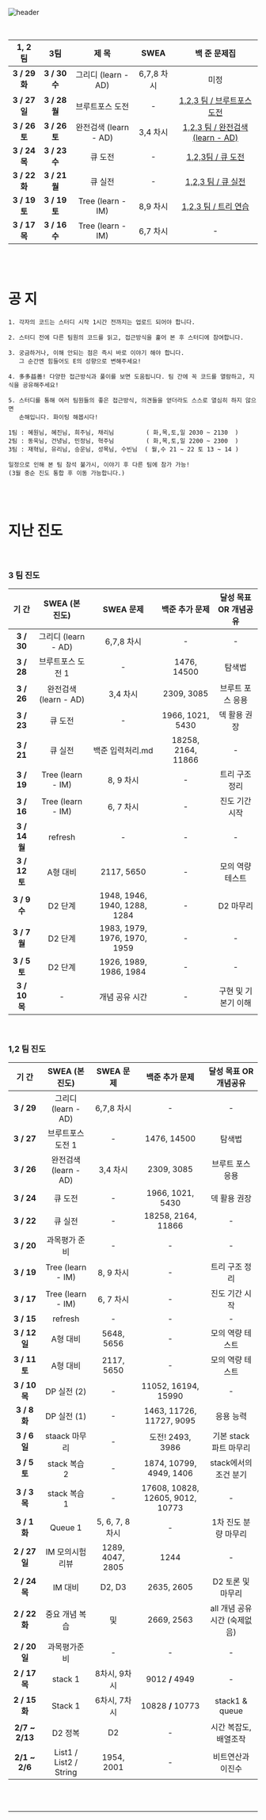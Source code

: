  ![header](https://capsule-render.vercel.app/api?type=soft&color=auto&height=63&section=header&text=3월_Study_Python&fontSize=35)

<br>

|    1, 2 팀    |      3팀      |         제 목         |    SWEA    |                         백 준 문제집                         |
| :-----------: | :-----------: | :-------------------: | :--------: | :----------------------------------------------------------: |
| **3 / 29 화** | **3 / 30 수** |  그리디 (learn - AD)  | 6,7,8 차시 |                             미정                             |
| **3 / 27 일** | **3 / 28 월** |    브루트포스 도전    |     -      | [1,2,3 팀 / 브루트포스 도전](https://www.acmicpc.net/group/workbook/view/13776/43158) |
| **3 / 26 토** | **3 / 26 토** | 완전검색 (learn - AD) |  3,4 차시  | [1,2,3 팀 / 완전검색 (learn - AD)](https://www.acmicpc.net/group/workbook/view/13776/43157) |
| **3 / 24 목** | **3 / 23 수** |        큐 도전        |     -      | [1,2,3팀 / 큐 도전](https://www.acmicpc.net/group/workbook/view/13776/43156) |
| **3 / 22 화** | **3 / 21 월** |        큐 실전        |     -      | [1,2,3 팀 / 큐 실전](https://www.acmicpc.net/group/workbook/view/13776/43155) |
| **3 / 19 토** | **3 / 19 토** |   Tree (learn - IM)   |  8,9 차시  | [1,2,3 팀 / 트리 연습](https://www.acmicpc.net/group/workbook/view/13776/43260) |
| **3 / 17 목** | **3 / 16 수** |   Tree (learn - IM)   |  6,7 차시  |                              -                               |

<br>

<br>

# 공 지

```
1. 각자의 코드는 스터디 시작 1시간 전까지는 업로드 되어야 합니다.

2. 스터디 전에 다른 팀원의 코드를 읽고, 접근방식을 훑어 본 후 스터디에 참여합니다.

3. 궁금하거나, 이해 안되는 점은 즉시 바로 이야기 해야 합니다.
   그 순간엔 힘들어도 E의 성향으로 변해주세요!
   
4. 多多益善! 다양한 접근방식과 풀이를 보면 도움됩니다. 팀 간에 꼭 코드를 열람하고, 지식을 공유해주세요!
   
5. 스터디를 통해 여러 팀원들의 좋은 접근방식, 의견들을 얻더라도 스스로 열심히 하지 않으면
   손해입니다. 화이팅 해봅시다!
```

```
1팀 : 혜원님, 혜진님, 희주님, 채리님         ( 화,목,토,일 2030 ~ 2130  )
2팀 : 동욱님, 건녕님, 민정님, 혁주님         ( 화,목,토,일 2200 ~ 2300  )
3팀 : 재혁님, 유리님, 승운님, 성목님, 수빈님  ( 월,수 21 ~ 22 토 13 ~ 14 )

일정으로 인해 본 팀 참석 불가시, 이야기 후 다른 팀에 참가 가능!
(3월 중순 진도 통합 후 이동 가능합니다.)
```

 <br>

<br>

# 지난 진도

<br>

### 3 팀 진도

|   **기 간**   |  **SWEA (본 진도)**   |            SWEA  문제             |   백준 추가 문제   | 달성 목표 OR 개념공유 |
| :-----------: | :-------------------: | :-------------------------------: | :----------------: | :-------------------: |
| **3 / 30** |  그리디 (learn - AD)  |          6,7,8 차시          |         -          |           -           |
|  **3 / 28**   |   브루트포스 도전 1   |              -               |    1476, 14500     |        탐색법         |
|  **3 / 26**   | 완전검색 (learn - AD) |           3,4 차시           |     2309, 3085     |   브루트 포스 응용    |
|  **3 / 23**   |        큐 도전        |              -               |  1966, 1021, 5430  |     덱 활용 권장      |
|  **3 / 21**   |        큐 실전        |       백준 입력처리.md       | 18258, 2164, 11866 |           -           |
|  **3 / 19**   |   Tree (learn - IM)   |          8, 9 차시           |         -          |    트리 구조 정리     |
|  **3 / 16**   |   Tree (learn - IM)   |          6, 7 차시           |         -          |    진도 기간 시작     |
| **3 / 14 월** |        refresh        |              -               |         -          |           -           |
| **3 / 12 토** |       A형 대비        |            2117, 5650             |         -          |   모의 역량 테스트    |
| **3 / 9 수**  |        D2 단계        |   1948, 1946, 1940, 1288, 1284    |         -          |       D2 마무리       |
| **3 / 7 월**  |        D2 단계        |   1983, 1979, 1976, 1970, 1959    |         -          |           -           |
| **3 / 5 토**  |        D2 단계        |      1926, 1989, 1986, 1984       |         -          |           -           |
| **3 / 10 목** |           -           |          개념 공유 시간           |         -          |  구현 및 기본기 이해  |

<br>

### 1,2 팀 진도

|   **기 간**    |   **SWEA (본 진도)**   |          SWEA  문제          |          백준 추가 문제          |    달성 목표 OR 개념공유     |
| :------------: | :--------------------: | :--------------------------: | :------------------------------: | :--------------------------: |
| **3 / 29** | 그리디 (learn - AD) | 6,7,8 차시 | - | - |
|   **3 / 27**   |   브루트포스 도전 1    |        -         |           1476, 14500            |            탐색법            |
|   **3 / 26**   | 완전검색 (learn - AD)  |     3,4 차시     |            2309, 3085            |       브루트 포스 응용       |
|   **3 / 24**   |        큐 도전         |        -         |         1966, 1021, 5430         |         덱 활용 권장         |
|   **3 / 22**   |        큐 실전         |        -         |        18258, 2164, 11866        |              -               |
|   **3 / 20**   |     과목평가 준비      |        -         |                -                 |              -               |
|   **3 / 19**   |   Tree (learn - IM)    |    8, 9 차시     |                -                 |        트리 구조 정리        |
|   **3 / 17**   |   Tree (learn - IM)    |    6, 7 차시     |                -                 |        진도 기간 시작        |
|   **3 / 15**   |        refresh         |        -         |                -                 |              -               |
| **3 / 12 일** |        A형 대비        |    5648, 5656    |                -                 |       모의 역량 테스트       |
| **3 / 11 토** |        A형 대비        |    2117, 5650    |                -                 |       모의 역량 테스트       |
| **3 / 10 목** | DP 실전 (2) | - | 11052, 16194, 15990 | - |
| **3 / 8 화** | DP 실전 (1) | - | 1463, 11726, 11727, 9095 | 응용 능력 |
|  **3 / 6 일**  |     staack 마무리      |              -               |         도전! 2493, 3986         |    기본 stack 파트 마무리    |
|  **3 / 5 토**  |      stack 복습 2      |              -               |     1874, 10799, 4949, 1406      |    stack에서의 조건 분기     |
|  **3 / 3 목**  |      stack 복습1       |              -               | 17608, 10828, 12605, 9012, 10773 |              -               |
|  **3 / 1 화**  |        Queue 1         |       5, 6, 7, 8 차시        |                -                 |     1차 진도 분량 마무리     |
| **2 / 27 일**  |    IM 모의시험 리뷰    | 1289, 4047, 2805 |                1244                 |              -               |
| **2 / 24 목**  |        IM 대비         |            D2, D3            |            2635, 2605            |      D2 토론 및 마무리       |
| **2 / 22 화**  |     중요 개념 복습     |              및              |            2669, 2563            | all 개념 공유시간 (숙제없음) |
| **2 / 20 일**  |      과목평가준비      |              -               |                -                 |              -               |
|   **2 / 17 목**   |        stack 1         |         8차시, 9차시         |         9012 **/** 4949          |              -               |
|  **2 / 15 화**   |        Stack 1         |         6차시, 7차시         |        10828 **/** 10773         |        stack1 & queue        |
| **2/7 ~ 2/13** |        D2 정복         |              D2              |                -                 |    시간 복잡도, 배열조작     |
| **2/1 ~ 2/6**  | List1 / List2 / String |          1954, 2001          |                -                 |      비트연산과 이진수       |

<br>

<br>

---

